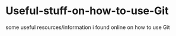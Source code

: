 # Useful-stuff-on-how-to-use-Git
some useful resources/information i found online on how to use Git
